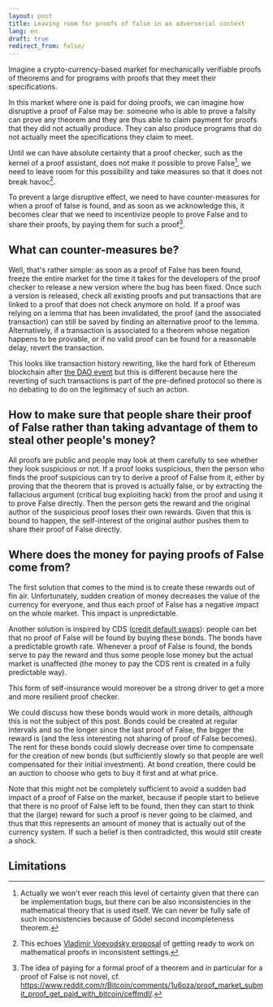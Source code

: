 ```yaml
---
layout: post
title: Leaving room for proofs of false in an adverserial context
lang: en
draft: true
redirect_from: false/
---
```


Imagine a crypto-currency-based market for mechanically verifiable proofs
of theorems and for programs with proofs that they meet their specifications.

In this market where one is paid for doing proofs, we can imagine how
disruptive a proof of False may be: someone who is able to prove a falsity
can prove any theorem and they are thus able to claim payment for proofs
that they did not actually produce. They can also produce programs that
do not actually meet the specifications they claim to meet.

Until we can have absolute certainty that a proof checker, such as the
kernel of a proof assistant, does not make it possible to prove False[^1],
we need to leave room for this possibility and take measures so that it does
not break havoc[^2].

[^1]: Actually we won't ever reach this level of certainty given that there can be implementation bugs, but there can be also inconsistencies in the mathematical theory that is used itself. We can never be fully safe of such inconsistencies because of Gödel second incompleteness theorem.

[^2]: This echoes [Vladimir Voevodsky proposal](https://www.youtube.com/watch?v=O45LaFsaqMA) of getting ready to work on mathematical proofs in inconsistent settings.

To prevent a large disruptive effect, we need to have counter-measures for
when a proof of false is found, and as soon as we acknowledge this, it becomes
clear that we need to incentivize people to prove False and to share their
proofs, by paying them for such a proof[^3].

[^3]: The idea of paying for a formal proof of a theorem and in particular for a proof of False is not novel, cf. <https://www.reddit.com/r/Bitcoin/comments/1u6oza/proof_market_submit_proof_get_paid_with_bitcoin/ceffmdl/>.

## What can counter-measures be? ##

Well, that's rather simple: as soon as a proof of False has been found, freeze
the entire market for the time it takes for the developers of the proof
checker to release a new version where the bug has been fixed. Once such a
version is released, check all existing proofs and put transactions that are
linked to a proof that does not check anymore on hold. If a proof was relying
on a lemma that has been invalidated, the proof (and the associated
transaction) can still be saved by finding an alternative proof to the lemma.
Alternatively, if a transaction is associated to a theorem whose negation
happens to be provable, or if no valid proof can be found for a reasonable
delay, revert the transaction.

This looks like transaction history rewriting, like the hard fork of Ethereum
blockchain after
[the DAO event](https://en.wikipedia.org/wiki/Ethereum#The_DAO_event) but this
is different because here the reverting of such transactions is part of the
pre-defined protocol so there is no debating to do on the legitimacy of such
an action.

## How to make sure that people share their proof of False rather than taking advantage of them to steal other people's money? ##

All proofs are public and people may look at them carefully to see whether
they look suspicious or not. If a proof looks suspicious, then the person who
finds the proof suspicious can try to derive a proof of False from it, either
by proving that the theorem that is proved is actually false, or by extracting
the fallacious argument (critical bug exploiting hack) from the proof and
using it to prove False directly. Then the person gets the reward and the
original author of the suspicious proof loses their own rewards. Given that
this is bound to happen, the self-interest of the original author pushes them
to share their proof of False directly.

## Where does the money for paying proofs of False come from? ##

The first solution that comes to the mind is to create these rewards out of
fin air. Unfortunately, sudden creation of money decreases the value of the
currency for everyone, and thus each proof of False has a negative impact on
the whole market. This impact is unpredictable.

Another solution is inspired by CDS
([credit default swaps](https://en.wikipedia.org/wiki/Credit_default_swap)):
people can bet that no proof of False will be found by buying these bonds.
The bonds have a predictable growth rate. Whenever a proof of False is found,
the bonds serve to pay the reward and thus some people lose money but the
actual market is unaffected (the money to pay the CDS rent is created in a
fully predictable way).

This form of self-insurance would moreover be a strong driver to get a more
and more resilient proof checker.

We could discuss how these bonds would work in more details, although this
is not the subject of this post. Bonds could be created at regular intervals
and so the longer since the last proof of False, the bigger the reward is
(and the less interesting not sharing of proof of False becomes). The rent
for these bonds could slowly decrease over time to compensate for the
creation of new bonds (but sufficiently slowly so that people are well
compensated for their initial investment). At bond creation, there could be
an auction to choose who gets to buy it first and at what price.

Note that this might not be completely sufficient to avoid a sudden bad
impact of a proof of False on the market, because if people start to believe
that there is no proof of False left to be found, then they can start to
think that the (large) reward for such a proof is never going to be
claimed, and thus that this represents an amount of money that is actually
out of the currency system. If such a belief is then contradicted, this
would still create a shock.

## Limitations ##

